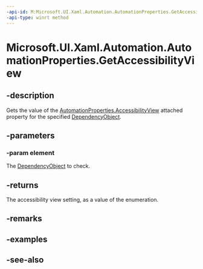 ```yaml
---
-api-id: M:Microsoft.UI.Xaml.Automation.AutomationProperties.GetAccessibilityView(Microsoft.UI.Xaml.DependencyObject)
-api-type: winrt method
---
```


<!-- Method syntax
public Windows.UI.Xaml.Automation.Peers.AccessibilityView GetAccessibilityView(Windows.UI.Xaml.DependencyObject element)
-->

# Microsoft.UI.Xaml.Automation.AutomationProperties.GetAccessibilityView

## -description
Gets the value of the [AutomationProperties.AccessibilityView](automationproperties_accessibilityview.md) attached property for the specified [DependencyObject](../microsoft.ui.xaml/dependencyobject.md).

## -parameters
### -param element
The [DependencyObject](../microsoft.ui.xaml/dependencyobject.md) to check.

## -returns
The accessibility view setting, as a value of the enumeration.

## -remarks

## -examples

## -see-also
